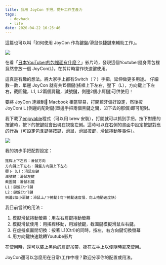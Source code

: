 ```yaml
---
title: 我用 JoyCon 手把，提升工作生產力
tags:
  - devhack
  - life
date: 2020-04-22 16:25:46
---
```


這篇也可以叫「如何使用 JoyCon 作為鍵盤/滑鼠快捷鍵來輔助工作」。

[![](http://img.youtube.com/vi/f6B_jJRWung/0.jpg)](http://www.youtube.com/watch?v=f6B_jJRWung "")

在看「[日本YouTuber的包裡面有什麼？](https://www.youtube.com/watch?v=f6B_jJRWung)」影片時，發現這個Youtuber隨身背包裡竟然會放一個 JoyCon(L)，在剪片時當作快速鍵使用。

這真是有趣的想法。將大家手上都有Switch（？）手把，延伸做更多用途。
仔細數一數，單邊 JoyCon 就有共15個鍵(搖桿上下左右，壓下（L），方向鍵上下左右，截圖鍵，L1, L2兩個肩鍵，減號鍵，側邊2個小肩鍵)可供使用！

要將 JoyCon 連線到 Macbook 相當容易，打開藍牙偏好設定，然後按JoyCon(Ｌ)側邊的配對鍵(單邊手把兩個黑鍵之間，凹下去的那個)即可配對。

我下載了[enjoyable](https://yukkurigames.com/enjoyable/)程式（可以用 brew 安裝），打開就可以抓到手把。按下對應的按鍵時，按下的按鍵就會出現在視窗左側。這時可以在右側的畫面中設定按鍵對應的行為（可設定包含鍵盤按鍵，滑鼠，滑鼠按鍵，滑鼠捲動等事件）。

![](https://i.imgur.com/7FkOvYv.png)

我的初步手把配對設定：

```
搖桿上下左右：滑鼠方向
方向鍵上下左右：鍵盤方向鍵上下左右
壓下（L)：滑鼠左鍵
減號鍵：滑鼠左鍵
截圖鍵：滑鼠右鍵
L1：鍵盤Ctrl鍵
L2：鍵盤Ctrl鍵
側邊2個小肩鍵：滑鼠上/下捲動(向下捲動速度慢，向上捲動速度快)
```

我目前嘗試的用法：

1. 模擬滑鼠捲動螢幕：用左右肩鍵捲動螢幕
1. 模擬滑鼠使用：用搖桿移動，用減號鍵，截圖鍵模擬滑鼠左右鍵。
1. 在虛擬桌面間切換：按著 L1(Ctrl)的同時，按左，右方向鍵切換螢幕
1. 用方向鍵快速跳轉Youtube影片

在使用時，還可以裝上黑色的肩鍵吊帶，掛在左手上以便隨時拿來使用。

JoyCon還可以怎麼用在日常/工作中哩？歡迎分享你的配置或用法。
